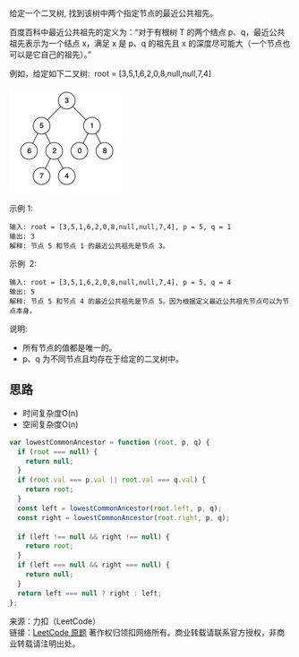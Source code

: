 给定一个二叉树, 找到该树中两个指定节点的最近公共祖先。

百度百科中最近公共祖先的定义为：“对于有根树 T 的两个结点 p、q，最近公共祖先表示为一个结点 x，满足 x 是 p、q 的祖先且 x 的深度尽可能大（一个节点也可以是它自己的祖先）。”

例如，给定如下二叉树:  root = [3,5,1,6,2,0,8,null,null,7,4]

![图例](./binarytree.png)

示例 1:

```text
输入: root = [3,5,1,6,2,0,8,null,null,7,4], p = 5, q = 1
输出: 3
解释: 节点 5 和节点 1 的最近公共祖先是节点 3。
```

示例  2:

```text
输入: root = [3,5,1,6,2,0,8,null,null,7,4], p = 5, q = 4
输出: 5
解释: 节点 5 和节点 4 的最近公共祖先是节点 5。因为根据定义最近公共祖先节点可以为节点本身。
```

说明:

- 所有节点的值都是唯一的。
- p、q 为不同节点且均存在于给定的二叉树中。

## 思路

* 时间复杂度O(n)
* 空间复杂度O(n)


```js
var lowestCommonAncestor = function (root, p, q) {
  if (root === null) {
    return null;
  }
  if (root.val === p.val || root.val === q.val) {
    return root;
  }
  const left = lowestCommonAncestor(root.left, p, q);
  const right = lowestCommonAncestor(root.right, p, q);

  if (left !== null && right !== null) {
    return root;
  }
  if (left === null && right === null) {
    return null;
  }
  return left === null ? right : left;
};
```

来源：力扣（LeetCode）  
链接：[LeetCode 原题](https://leetcode-cn.com/problems/lowest-common-ancestor-of-a-binary-tree)
著作权归领扣网络所有。商业转载请联系官方授权，非商业转载请注明出处。
